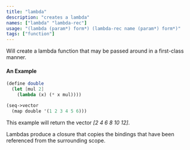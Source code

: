 ```yaml
---
title: "lambda"
description: "creates a lambda"
names: ["lambda" "lambda-rec"]
usage: "(lambda (param*) form*) (lambda-rec name (param*) form*)"
tags: ["function"]
---
```


Will create a lambda function that may be passed around in a first-class manner.

#### An Example

```scheme
(define double
  (let [mul 2]
    (lambda (x) (* x mul))))

(seq->vector
  (map double '(1 2 3 4 5 6)))
```

This example will return the vector _[2 4 6 8 10 12]_.

Lambdas produce a closure that copies the bindings that have been referenced from the surrounding scope.
